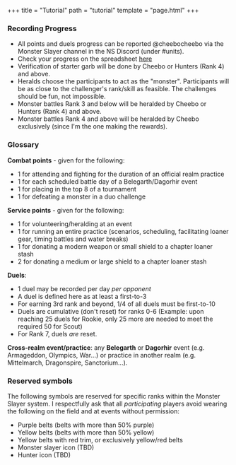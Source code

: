+++
title = "Tutorial"
path = "tutorial"
template = "page.html"
+++

### Recording Progress
* All points and duels progress can be reported @cheebocheebo via the Monster Slayer channel in the NS Discord (under #units).
* Check your progress on the spreadsheet [here](https://docs.google.com/spreadsheets/d/1cej9XUM2AD0INM7NuOD7rZw5dLI9HPzNh4-FJeW3tFI/edit?usp=drive_link)
* Verification of starter garb will be done by Cheebo or Hunters (Rank 4) and above.
* Heralds choose the participants to act as the "monster". Participants will be as close to the challenger's rank/skill as feasible. The challenges should be fun, not impossible.
* Monster battles Rank 3 and below will be heralded by Cheebo or Hunters (Rank 4) and above.
* Monster battles Rank 4 and above will be heralded by Cheebo exclusively (since I'm the one making the rewards).

### Glossary
**Combat points** - given for the following:
* 1 for attending and fighting for the duration of an official realm practice
* 1 for each scheduled battle day of a Belegarth/Dagorhir event
* 1 for placing in the top 8 of a tournament
* 1 for defeating a monster in a duo challenge

**Service points** - given for the following:
* 1 for volunteering/heralding at an event
* 1 for running an entire practice (scenarios, scheduling, facilitating loaner gear, timing battles and water breaks)
* 1 for donating a modern weapon or small shield to a chapter loaner stash
* 2 for donating a medium or large shield to a chapter loaner stash

**Duels**: 
* 1 duel may be recorded per day _per opponent_
* A duel is defined here as at least a first-to-3
* For earning 3rd rank and beyond, 1/4 of all duels must be first-to-10
* Duels are cumulative (don't reset) for ranks 0-6 (Example: upon reaching 25 duels for Rookie, only 25 more are needed to meet the required 50 for Scout)
* For Rank 7, duels _are_ reset.

**Cross-realm event/practice**: any **Belegarth** or **Dagorhir** event (e.g. Armageddon, Olympics, War...) or practice in another realm (e.g. Mittelmarch, Dragonspire, Sanctorium...).

### Reserved symbols
The following symbols are reserved for specific ranks within the Monster Slayer system. I respectfully ask that all _participating_ players avoid wearing the following on the field and at events without permission:

* Purple belts (belts with more than 50% purple)
* Yellow belts (belts with more than 50% yellow)
* Yellow belts with red trim, or exclusively yellow/red belts
* Monster slayer icon (TBD)
* Hunter icon (TBD)
